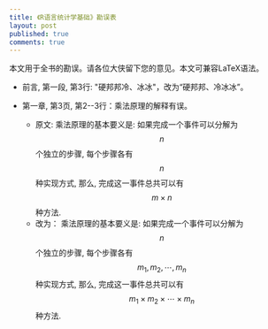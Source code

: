 ```yaml
---
title: 《R语言统计学基础》勘误表
layout: post
published: true
comments: true
---
```


本文用于全书的勘误。请各位大侠留下您的意见。本文可兼容LaTeX语法。
 
 
* 前言, 第一段, 第3行: "硬邦邦冷、冰冰"，改为“硬邦邦、冷冰冰”。

* 第一章, 第3页, 第2--3行：乘法原理的解释有误。
  * 原文:  乘法原理的基本要义是:
  如果完成一个事件可以分解为 $$n$$ 个独立的步骤, 每个步骤各有 $$n$$ 种实现方式, 
  那么, 完成这一事件总共可以有 $$m \times n$$ 种方法. 
  * 改为：  乘法原理的基本要义是:
  如果完成一个事件可以分解为 $$n$$ 个独立的步骤, 每个步骤各有 $$m_1, m_2, \cdots, m_n$$ 种实现方式, 
  那么, 完成这一事件总共可以有 $$m_1 \times m_2 \times \cdots \times m_n$$ 种方法. 
